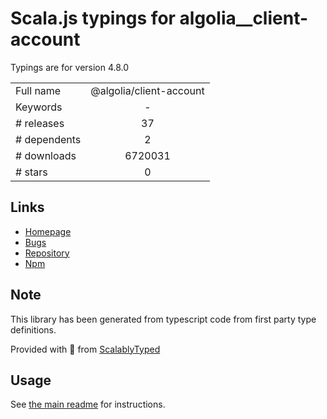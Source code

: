 
# Scala.js typings for algolia__client-account

Typings are for version 4.8.0



|                    |                 |
| ------------------ | :-------------: |
| Full name          | @algolia/client-account |
| Keywords           | - |
| # releases         | 37 |
| # dependents       | 2 |
| # downloads        | 6720031 |
| # stars            | 0 |

## Links
- [Homepage](https://github.com/algolia/algoliasearch-client-javascript#readme)
- [Bugs](https://github.com/algolia/algoliasearch-client-javascript/issues)
- [Repository](https://github.com/algolia/algoliasearch-client-javascript)
- [Npm](https://www.npmjs.com/package/%40algolia%2Fclient-account)
    


## Note
This library has been generated from typescript code from first party type definitions.

Provided with :purple_heart: from [ScalablyTyped](https://github.com/oyvindberg/ScalablyTyped)

## Usage
See [the main readme](../../readme.md) for instructions.


